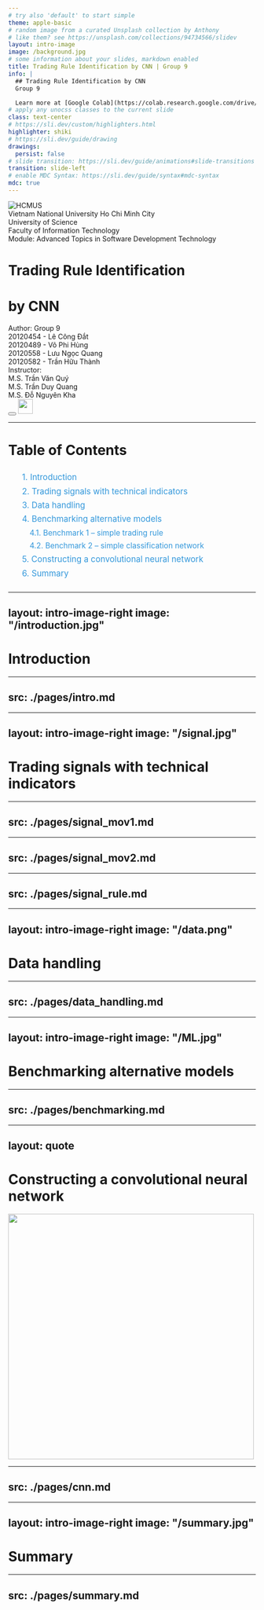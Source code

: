 ```yaml
---
# try also 'default' to start simple
theme: apple-basic
# random image from a curated Unsplash collection by Anthony
# like them? see https://unsplash.com/collections/94734566/slidev
layout: intro-image
image: /background.jpg
# some information about your slides, markdown enabled
title: Trading Rule Identification by CNN | Group 9
info: |
  ## Trading Rule Identification by CNN
  Group 9

  Learn more at [Google Colab](https://colab.research.google.com/drive/1vZx9P75a1Gmj0B90-0o28vHid54T9Mtx?usp=sharing)
# apply any unocss classes to the current slide
class: text-center
# https://sli.dev/custom/highlighters.html
highlighter: shiki
# https://sli.dev/guide/drawing
drawings:
  persist: false
# slide transition: https://sli.dev/guide/animations#slide-transitions
transition: slide-left
# enable MDC Syntax: https://sli.dev/guide/syntax#mdc-syntax
mdc: true
---
```


<div class="flex items-center justify-center space-x-5 mb-10 text-black">
  <div>
    <img src="/hcmus.png" alt="HCMUS" class="h-24">
  </div>
  <div class="flex flex-col space-y-1 items-start text-sm">
    <div>Vietnam National University Ho Chi Minh City</div>
    <div>University of Science</div>
    <div>Faculty of Information Technology</div>
    <div>Module: Advanced Topics in Software Development Technology</div>
  </div>
</div>

<h1 class="text-black text-4xl font-extrabold">Trading Rule Identification</h1>

<h1 class="text-black text-4xl font-extrabold">by CNN</h1>

<div class="flex justify-between mx-10 text-black text-shadow-md">
  <div class="flex flex-col items-start text-2xl">
    <div>Author: Group 9</div>
    <div>20120454 - Lê Công Đắt</div>
    <div>20120489 - Võ Phi Hùng</div>
    <div>20120558 - Lưu Ngọc Quang</div>
    <div>20120582 - Trần Hữu Thành</div>
  </div>
  <div class="flex flex-col items-start text-2xl">
    <div>Instructor:</div>
    <div>M.S. Trần Văn Quý</div>
    <div>M.S. Trần Duy Quang</div>
    <div>M.S. Đỗ Nguyên Kha</div>
  </div>
</div>

<div class="abs-br m-6 flex gap-2">
  <button @click="$slidev.nav.openInEditor()" title="Open in Editor" class="text-xl slidev-icon-btn opacity-50 !border-none text-black">
    <carbon:edit />
  </button>
  <a href="https://colab.research.google.com/drive/1vZx9P75a1Gmj0B90-0o28vHid54T9Mtx?usp=sharing" target="_blank" alt="Google Colab" title="Open in Google Colab"
    class="text-xl slidev-icon-btn opacity-50 !border-none text-black">
    <img src="/colab.png" width="30px"/>
  </a>
</div>

<!--
The last comment block of each slide will be treated as slide notes. It will be visible and editable in Presenter Mode along with the slide. [Read more in the docs](https://sli.dev/guide/syntax.html#notes)
-->

---

<style>
.toc {
  text-align: left;
  margin: 2em;
}

.toc-item {
  margin-bottom: 0.5em;
  font-size: 1.2em;
  color: #3498db;
  cursor: pointer;
  transition: all 0.3s ease;
}

.toc-item:hover {
  color: #1abc9c;
}

.toc-subitem {
  margin-left: 1em;
  font-size: 1.1em;
  color: #3498db;
  cursor: pointer;
  transition: all 0.3s ease;
  margin-bottom: 0.5em;
}

.toc-subitem:hover {
  color: #27ae60;
}
</style>

# Table of Contents

<div class="toc text-2xl">
  <div class="toc-item" @click="$slidev.nav.go(3)">1. Introduction</div>
  <div class="toc-item" @click="$slidev.nav.go(8)">2. Trading signals with technical indicators</div>
  <div class="toc-item" @click="$slidev.nav.go(14)">3. Data handling</div>
  <div class="toc-item" @click="$slidev.nav.go(33)">4. Benchmarking alternative models</div>
  <div class="toc-subitem" @click="$slidev.nav.go(35)">4.1. Benchmark 1 – simple trading rule</div>
  <div class="toc-subitem" @click="$slidev.nav.go(41)">4.2. Benchmark 2 – simple classification network</div>
  <div class="toc-item" @click="$slidev.nav.go(53)">5. Constructing a convolutional neural network</div>
  <div class="toc-item" @click="$slidev.nav.go(84)">6. Summary</div>
</div>

---
layout: intro-image-right
image: "/introduction.jpg"
---

<!-- Phần Introduction -->

# Introduction

---
src: ./pages/intro.md
---

---
layout: intro-image-right
image: "/signal.jpg"
---

<!-- Phần Trading signals with technical indicators -->

# Trading signals with technical indicators

---
src: ./pages/signal_mov1.md
---

---
src: ./pages/signal_mov2.md
---

---
src: ./pages/signal_rule.md
---

---
layout: intro-image-right
image: "/data.png"
---

<!-- Phần Data handling -->

# Data handling

---
src: ./pages/data_handling.md
---

---
layout: intro-image-right
image: "/ML.jpg"
---

<!-- Phần Benchmarking alternative models -->

# Benchmarking alternative models

---
src: ./pages/benchmarking.md
---

---
layout: quote
---

<!-- Phần Constructing a convolutional neural network -->
  <div class="flex justify-between items-center">
    <h1>Constructing a convolutional neural network</h1>
    <img src="/Ai-Neural-Network.gif" width="500px"></img>
  </div>

---
src: ./pages/cnn.md
---

---
layout: intro-image-right
image: "/summary.jpg"
---

<!-- Phần Summary -->

# Summary

---
src: ./pages/summary.md
---
